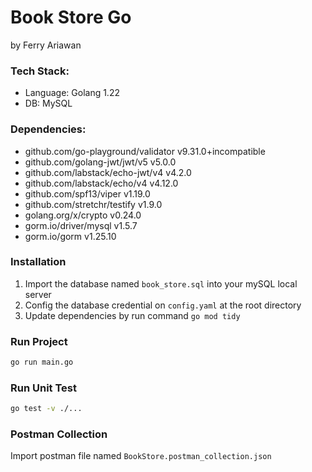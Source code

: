 # Book Store Go
by Ferry Ariawan

### Tech Stack:
- Language: Golang 1.22
- DB: MySQL

### Dependencies:
- github.com/go-playground/validator v9.31.0+incompatible
- github.com/golang-jwt/jwt/v5 v5.0.0
- github.com/labstack/echo-jwt/v4 v4.2.0
- github.com/labstack/echo/v4 v4.12.0
- github.com/spf13/viper v1.19.0
- github.com/stretchr/testify v1.9.0
- golang.org/x/crypto v0.24.0
- gorm.io/driver/mysql v1.5.7
- gorm.io/gorm v1.25.10

### Installation
1. Import the database named `book_store.sql` into your mySQL local server
1. Config the database credential on `config.yaml` at the root directory
1. Update dependencies by run command `go mod tidy`

### Run Project
```bash
go run main.go
```

### Run Unit Test
```bash
go test -v ./...
```

### Postman Collection
Import postman file named `BookStore.postman_collection.json`